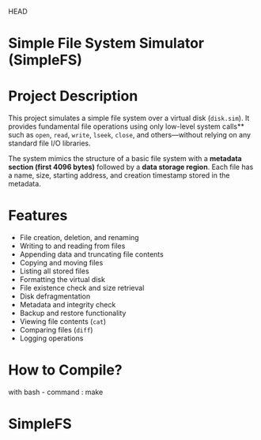 HEAD
# Simple File System Simulator (SimpleFS)

# Project Description
This project simulates a simple file system over a virtual disk (`disk.sim`). 
It provides fundamental file operations using only low-level system calls** such as `open`, `read`, `write`, `lseek`, `close`, 
and others—without relying on any standard file I/O libraries.

The system mimics the structure of a basic file system with a **metadata section (first 4096 bytes)** followed by a **data storage region**. Each file has a name, size, starting address, and creation timestamp stored in the metadata.




# Features

- File creation, deletion, and renaming
- Writing to and reading from files
- Appending data and truncating file contents
- Copying and moving files
- Listing all stored files
- Formatting the virtual disk
- File existence check and size retrieval
- Disk defragmentation
- Metadata and integrity check
- Backup and restore functionality
- Viewing file contents (`cat`)
- Comparing files (`diff`)
- Logging operations


# How to Compile?
with bash - command : make

# SimpleFS
